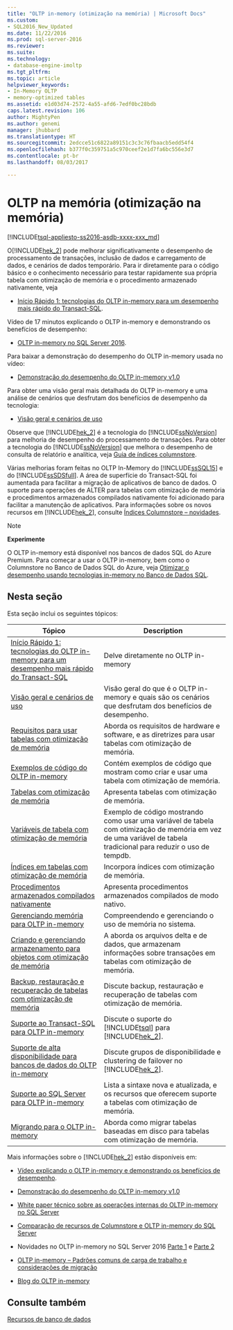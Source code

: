 ```yaml
---
title: "OLTP in-memory (otimização na memória) | Microsoft Docs"
ms.custom:
- SQL2016_New_Updated
ms.date: 11/22/2016
ms.prod: sql-server-2016
ms.reviewer: 
ms.suite: 
ms.technology:
- database-engine-imoltp
ms.tgt_pltfrm: 
ms.topic: article
helpviewer_keywords:
- In-Memory OLTP
- memory-optimized tables
ms.assetid: e1d03d74-2572-4a55-afd6-7edf0bc28bdb
caps.latest.revision: 106
author: MightyPen
ms.author: genemi
manager: jhubbard
ms.translationtype: HT
ms.sourcegitcommit: 2edcce51c6822a89151c3c3c76fbaacb5edd54f4
ms.openlocfilehash: b377f0c359751a5c970ceef2e1d7fa6bc556e3d7
ms.contentlocale: pt-br
ms.lasthandoff: 08/03/2017

---
```

# <a name="in-memory-oltp-in-memory-optimization"></a>OLTP na memória (otimização na memória)
[!INCLUDE[tsql-appliesto-ss2016-asdb-xxxx-xxx_md](../../includes/tsql-appliesto-ss2016-asdb-xxxx-xxx-md.md)]

 O[!INCLUDE[hek_2](../../includes/hek-2-md.md)] pode melhorar significativamente o desempenho de processamento de transações, inclusão de dados e carregamento de dados, e cenários de dados temporário.  Para ir diretamente para o código básico e o conhecimento necessário para testar rapidamente sua própria tabela com otimização de memória e o procedimento armazenado nativamente, veja
 -  [Início Rápido 1: tecnologias do OLTP in-memory para um desempenho mais rápido do Transact-SQL](../../relational-databases/in-memory-oltp/survey-of-initial-areas-in-in-memory-oltp.md).  
 
Vídeo de 17 minutos explicando o OLTP in-memory e demonstrando os benefícios de desempenho:

-  [OLTP in-memory no SQL Server 2016](https://www.youtube.com/watch?v=l5l5eophmK4).

Para baixar a demonstração do desempenho do OLTP in-memory usada no vídeo: 

- [Demonstração do desempenho do OLTP in-memory v1.0](https://github.com/Microsoft/sql-server-samples/releases/tag/in-memory-oltp-demo-v1.0)

Para obter uma visão geral mais detalhada do OLTP in-memory e uma análise de cenários que desfrutam dos benefícios de desempenho da tecnologia:

- [Visão geral e cenários de uso](../../relational-databases/in-memory-oltp/overview-and-usage-scenarios.md)
 
 Observe que [!INCLUDE[hek_2](../../includes/hek-2-md.md)] é a tecnologia do [!INCLUDE[ssNoVersion](../../includes/ssnoversion-md.md)] para melhoria de desempenho do processamento de transações. Para obter a tecnologia do [!INCLUDE[ssNoVersion](../../includes/ssnoversion-md.md)] que melhora o desempenho de consulta de relatório e analítica, veja [Guia de índices columnstore](../../relational-databases/indexes/columnstore-indexes-overview.md).
  
 Várias melhorias foram feitas no OLTP In-Memory do [!INCLUDE[ssSQL15](../../includes/sssql15-md.md)] e do [!INCLUDE[ssSDSfull](../../includes/sssdsfull-md.md)]. A área de superfície do Transact-SQL foi aumentada para facilitar a migração de aplicativos de banco de dados. O suporte para operações de ALTER para tabelas com otimização de memória e procedimentos armazenados compilados nativamente foi adicionado para facilitar a manutenção de aplicativos. Para informações sobre os novos recursos em [!INCLUDE[hek_2](../../includes/hek-2-md.md)], consulte [Índices Columnstore – novidades](../../relational-databases/indexes/columnstore-indexes-what-s-new.md).  
  
> [!NOTE]  
>  **Experimente**  
>   
>  O OLTP in-memory está disponível nos bancos de dados SQL do Azure Premium. Para começar a usar o OLTP in-memory, bem como o Columnstore no Banco de Dados SQL do Azure, veja [Otimizar o desempenho usando tecnologias in-memory no Banco de Dados SQL](https://azure.microsoft.com/documentation/articles/sql-database-in-memory/).  
  

## <a name="in-this-section"></a>Nesta seção  
 Esta seção inclui os seguintes tópicos:  
  
|Tópico|Description|  
|-----------|-----------------|  
|[Início Rápido 1: tecnologias do OLTP in-memory para um desempenho mais rápido do Transact-SQL](../../relational-databases/in-memory-oltp/survey-of-initial-areas-in-in-memory-oltp.md)|Delve diretamente no OLTP in-memory|
|[Visão geral e cenários de uso](../../relational-databases/in-memory-oltp/overview-and-usage-scenarios.md)|Visão geral do que é o OLTP in-memory e quais são os cenários que desfrutam dos benefícios de desempenho.|
|[Requisitos para usar tabelas com otimização de memória](../../relational-databases/in-memory-oltp/requirements-for-using-memory-optimized-tables.md)|Aborda os requisitos de hardware e software, e as diretrizes para usar tabelas com otimização de memória.|  
|[Exemplos de código do OLTP in-memory](../../relational-databases/in-memory-oltp/in-memory-oltp-code-samples.md)|Contém exemplos de código que mostram como criar e usar uma tabela com otimização de memória.|  
|[Tabelas com otimização de memória](../../relational-databases/in-memory-oltp/memory-optimized-tables.md)|Apresenta tabelas com otimização de memória.|  
|[Variáveis de tabela com otimização de memória](http://msdn.microsoft.com/library/bd102e95-53e2-4da6-9b8b-0e4f02d286d3)|Exemplo de código mostrando como usar uma variável de tabela com otimização de memória em vez de uma variável de tabela tradicional para reduzir o uso de tempdb.|  
|[Índices em tabelas com otimização de memória](http://msdn.microsoft.com/library/86805eeb-6972-45d8-8369-16ededc535c7)|Incorpora índices com otimização de memória.|  
|[Procedimentos armazenados compilados nativamente](../../relational-databases/in-memory-oltp/natively-compiled-stored-procedures.md)|Apresenta procedimentos armazenados compilados de modo nativo.|  
|[Gerenciando memória para OLTP in-memory](http://msdn.microsoft.com/library/d82f21fa-6be1-4723-a72e-f2526fafd1b6)|Compreendendo e gerenciando o uso de memória no sistema.|  
|[Criando e gerenciando armazenamento para objetos com otimização de memória](../../relational-databases/in-memory-oltp/creating-and-managing-storage-for-memory-optimized-objects.md)|A aborda os arquivos delta e de dados, que armazenam informações sobre transações em tabelas com otimização de memória.|  
|[Backup, restauração e recuperação de tabelas com otimização de memória](http://msdn.microsoft.com/library/3f083347-0fbb-4b19-a6fb-1818d545e281)|Discute backup, restauração e recuperação de tabelas com otimização de memória.|  
|[Suporte ao Transact-SQL para OLTP in-memory](../../relational-databases/in-memory-oltp/transact-sql-support-for-in-memory-oltp.md)|Discute o suporte do [!INCLUDE[tsql](../../includes/tsql-md.md)] para [!INCLUDE[hek_2](../../includes/hek-2-md.md)].|  
|[Suporte de alta disponibilidade para bancos de dados do OLTP in-memory](../../relational-databases/in-memory-oltp/high-availability-support-for-in-memory-oltp-databases.md)|Discute grupos de disponibilidade e clustering de failover no [!INCLUDE[hek_2](../../includes/hek-2-md.md)].|  
|[Suporte ao SQL Server para OLTP in-memory](../../relational-databases/in-memory-oltp/sql-server-support-for-in-memory-oltp.md)|Lista a sintaxe nova e atualizada, e os recursos que oferecem suporte a tabelas com otimização de memória.|  
|[Migrando para o OLTP in-memory](../../relational-databases/in-memory-oltp/migrating-to-in-memory-oltp.md)|Aborda como migrar tabelas baseadas em disco para tabelas com otimização de memória.|  
  
 Mais informações sobre o [!INCLUDE[hek_2](../../includes/hek-2-md.md)] estão disponíveis em:  

- [Vídeo explicando o OLTP in-memory e demonstrando os benefícios de desempenho](https://www.youtube.com/watch?v=l5l5eophmK4).

- [Demonstração do desempenho do OLTP in-memory v1.0](https://github.com/Microsoft/sql-server-samples/releases/tag/in-memory-oltp-demo-v1.0)

-   [White paper técnico sobre as operações internas do OLTP in-memory no SQL Server](https://msdn.microsoft.com/library/mt764316.aspx)  

-   [Comparação de recursos de Columnstore e OLTP in-memory do SQL Server](http://download.microsoft.com/download/D/0/0/D0075580-6D72-403D-8B4D-C3BD88D58CE4/SQL_Server_2016_In_Memory_OLTP_and_Columnstore_Comparison_White_Paper.pdf)

-   Novidades no OLTP in-memory no SQL Server 2016 [Parte 1](https://blogs.msdn.microsoft.com/sqlserverstorageengine/2015/11/12/in-memory-oltp-whats-new-in-sql2016-ctp3/) e [Parte 2](https://blogs.msdn.microsoft.com/sqlserverstorageengine/2016/03/25/whats-new-for-in-memory-oltp-in-sql-server-2016-since-ctp3/)
  
-   [OLTP in-memory – Padrões comuns de carga de trabalho e considerações de migração](http://msdn.microsoft.com/library/dn673538.aspx)  
  
-   [Blog do OLTP in-memory](http://go.microsoft.com/fwlink/?LinkId=311696)  
  
## <a name="see-also"></a>Consulte também  
 [Recursos de banco de dados](../../relational-databases/database-features.md)  
  
  

